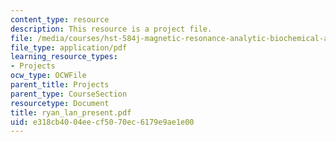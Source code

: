 ```yaml
---
content_type: resource
description: This resource is a project file.
file: /media/courses/hst-584j-magnetic-resonance-analytic-biochemical-and-imaging-techniques-spring-2006/e318cb4004eecf5070ec6179e9ae1e00_ryan_lan_present.pdf
file_type: application/pdf
learning_resource_types:
- Projects
ocw_type: OCWFile
parent_title: Projects
parent_type: CourseSection
resourcetype: Document
title: ryan_lan_present.pdf
uid: e318cb40-04ee-cf50-70ec-6179e9ae1e00
---
```

